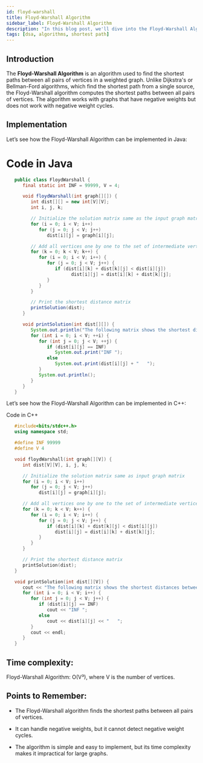 ```yaml
---
id: floyd-warshall
title: Floyd-Warshall Algorithm
sidebar_label: Floyd-Warshall Algorithm
description: "In this blog post, we'll dive into the Floyd-Warshall Algorithm, a fundamental graph algorithm used to find the shortest path between all pairs of nodes in a graph."
tags: [dsa, algorithms, shortest path]
---
```


## Introduction
The **Floyd-Warshall Algorithm** is an algorithm used to find the shortest paths between all pairs of vertices in a weighted graph. Unlike Dijkstra's or Bellman-Ford algorithms, which find the shortest path from a single source, the Floyd-Warshall algorithm computes the shortest paths between all pairs of vertices. The algorithm works with graphs that have negative weights but does not work with negative weight cycles.

<FloydWarshallVisualizations />

## Implementation

Let’s see how the Floyd-Warshall Algorithm can be implemented in Java:

# Code in Java

```java
   public class FloydWarshall {
      final static int INF = 99999, V = 4;

      void floydWarshall(int graph[][]) {
         int dist[][] = new int[V][V];
         int i, j, k;

         // Initialize the solution matrix same as the input graph matrix
         for (i = 0; i < V; i++)
            for (j = 0; j < V; j++)
               dist[i][j] = graph[i][j];

         // Add all vertices one by one to the set of intermediate vertices
         for (k = 0; k < V; k++) {
            for (i = 0; i < V; i++) {
               for (j = 0; j < V; j++) {
                  if (dist[i][k] + dist[k][j] < dist[i][j])
                        dist[i][j] = dist[i][k] + dist[k][j];
               }
            }
         }

         // Print the shortest distance matrix
         printSolution(dist);
      }

      void printSolution(int dist[][]) {
         System.out.println("The following matrix shows the shortest distances between every pair of vertices:");
         for (int i = 0; i < V; ++i) {
            for (int j = 0; j < V; ++j) {
               if (dist[i][j] == INF)
                  System.out.print("INF ");
               else
                  System.out.print(dist[i][j] + "   ");
            }
            System.out.println();
         }
      }
   }
```

Let’s see how the Floyd-Warshall Algorithm can be implemented in C++:

Code in C++

```cpp
   #include<bits/stdc++.h>
   using namespace std;

   #define INF 99999
   #define V 4

   void floydWarshall(int graph[][V]) {
      int dist[V][V], i, j, k;

      // Initialize the solution matrix same as input graph matrix
      for (i = 0; i < V; i++)
         for (j = 0; j < V; j++)
            dist[i][j] = graph[i][j];

      // Add all vertices one by one to the set of intermediate vertices
      for (k = 0; k < V; k++) {
         for (i = 0; i < V; i++) {
            for (j = 0; j < V; j++) {
               if (dist[i][k] + dist[k][j] < dist[i][j])
                  dist[i][j] = dist[i][k] + dist[k][j];
            }
         }
      }

      // Print the shortest distance matrix
      printSolution(dist);
   }

   void printSolution(int dist[][V]) {
      cout << "The following matrix shows the shortest distances between every pair of vertices:\n";
      for (int i = 0; i < V; i++) {
         for (int j = 0; j < V; j++) {
            if (dist[i][j] == INF)
               cout << "INF ";
            else
               cout << dist[i][j] << "   ";
         }
         cout << endl;
      }
   }
```

## Time complexity:
Floyd-Warshall Algorithm: O(V³), where V is the number of vertices.

## Points to Remember:
- The Floyd-Warshall algorithm finds the shortest paths between all pairs of vertices.

- It can handle negative weights, but it cannot detect negative weight cycles.

- The algorithm is simple and easy to implement, but its time complexity makes it impractical for large graphs.
